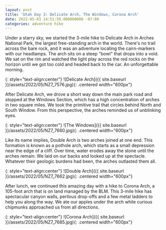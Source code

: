 ```yaml
---
layout: post
title: 'Utah Day 3: Delicate Arch, The Windows, Corona Arch'
date: 2022-05-03 14:51:59.000000000 -07:00
categories: adventure hike
---
```

<link rel="stylesheet" href="{{ site.baseurl }}/post-styles.css">

Under a starry sky, we started the 3-mile hike to Delicate Arch in Arches National Park, the largest free-standing arch in the world. There's no trail across the bare rock, and it was an adventure locating the cairn-markers with our headlamps. The arch sits on a steep "bowl" that drops into a void. We sat on the rim and watched the light play across the red rocks on the horizon until we got too cold and headed back to the car. An unforgettable morning.

{: style="text-align:center"}
![Delicate Arch]({{ site.baseurl }}/assets/2022/05/NZ7_7576.jpg){: .centered width="600px"}

After Delicate Arch, we drove a short way down the main park road and stopped at the Windows Section, which has a high concentration of arches in two square miles. We took the primitive trail that circles behind North and South Window. From this perspective, the arches reminded us of unblinking eyes.

{: style="text-align:center"}
![The Windows]({{ site.baseurl }}/assets/2022/05/NZ7_7660.jpg){: .centered width="600px"}

Like its name implies, Double Arch is two arches joined at one end. This formation is known as a pothole arch, which starts as a small depression near the edge of a cliff. Over time, water erodes away the stone until the arches remain. We laid on our backs and looked up at the spectacle. Whatever their geologic burdens had been, the arches outlasted them all.

{: style="text-align:center"}
![Double Arch]({{ site.baseurl }}/assets/2022/05/NZ7_7662.jpg){: .centered width="600px"}

After lunch, we continued this amazing day with a hike to Corona Arch, a 105-foot arch that is on land managed by the BLM. This 3-mile hike has spectacular canyon walls, perilous drop-offs and a few metal ladders to help you along the way. We ate our apples under the arch while curious chipmunks approached us from all directions.

{: style="text-align:center"}
![Corona Arch]({{ site.baseurl }}/assets/2022/05/NZ7_7685.jpg){: .centered width="600px"}
